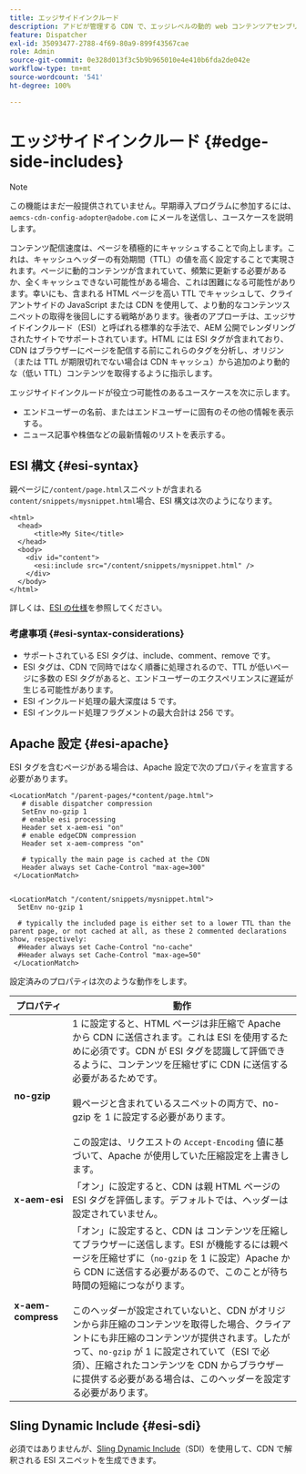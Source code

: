 ```yaml
---
title: エッジサイドインクルード
description: アドビが管理する CDN で、エッジレベルの動的 web コンテンツアセンブリ用のマークアップ言語であるエッジサイドインクルード（ESI）がサポートされるようになりました。
feature: Dispatcher
exl-id: 35093477-2788-4f69-80a9-899f43567cae
role: Admin
source-git-commit: 0e328d013f3c5b9b965010e4e410b6fda2de042e
workflow-type: tm+mt
source-wordcount: '541'
ht-degree: 100%

---
```


# エッジサイドインクルード {#edge-side-includes}

>[!NOTE]
>この機能はまだ一般提供されていません。早期導入プログラムに参加するには、`aemcs-cdn-config-adopter@adobe.com` にメールを送信し、ユースケースを説明します。

コンテンツ配信速度は、ページを積極的にキャッシュすることで向上します。これは、キャッシュヘッダーの有効期間（TTL）の値を高く設定することで実現されます。ページに動的コンテンツが含まれていて、頻繁に更新する必要があるか、全くキャッシュできない可能性がある場合、これは困難になる可能性があります。幸いにも、含まれる HTML ページを高い TTL でキャッシュして、クライアントサイドの JavaScript または CDN を使用して、より動的なコンテンツスニペットの取得を後回しにする戦略があります。後者のアプローチは、エッジサイドインクルード（ESI）と呼ばれる標準的な手法で、AEM 公開でレンダリングされたサイトでサポートされています。HTML には ESI タグが含まれており、CDN はブラウザーにページを配信する前にこれらのタグを分析し、オリジン（または TTL が期限切れでない場合は CDN キャッシュ）から追加のより動的な（低い TTL）コンテンツを取得するように指示します。

エッジサイドインクルードが役立つ可能性のあるユースケースを次に示します。

* エンドユーザーの名前、またはエンドユーザーに固有のその他の情報を表示する。
* ニュース記事や株価などの最新情報のリストを表示する。

## ESI 構文 {#esi-syntax}

親ページに`/content/page.html`スニペットが含まれる`content/snippets/mysnippet.html`場合、ESI 構文は次のようになります。

```
<html>
  <head>
      <title>My Site</title>
  </head>
  <body>
    <div id="content">
      <esi:include src="/content/snippets/mysnippet.html" />
    </div>
  </body>
</html>
```

詳しくは、[ESI の仕様](https://www.w3.org/TR/esi-lang/)を参照してください。

### 考慮事項 {#esi-syntax-considerations}

* サポートされている ESI タグは、include、comment、remove です。
* ESI タグは、CDN で同時ではなく順番に処理されるので、TTL が低いページに多数の ESI タグがあると、エンドユーザーのエクスペリエンスに遅延が生じる可能性があります。
* ESI インクルード処理の最大深度は 5 です。
* ESI インクルード処理フラグメントの最大合計は 256 です。


## Apache 設定 {#esi-apache}

ESI タグを含むページがある場合は、Apache 設定で次のプロパティを宣言する必要があります。

```
<LocationMatch "/parent-pages/*content/page.html">
   # disable dispatcher compression
   SetEnv no-gzip 1
   # enable esi processing 
   Header set x-aem-esi "on"
   # enable edgeCDN compression
   Header set x-aem-compress "on"

   # typically the main page is cached at the CDN
   Header always set Cache-Control "max-age=300"
 </LocationMatch>


<LocationMatch "/content/snippets/mysnippet.html">
  SetEnv no-gzip 1

  # typically the included page is either set to a lower TTL than the parent page, or not cached at all, as these 2 commented declarations show, respectively:
  #Header always set Cache-Control "no-cache"
  #Header always set Cache-Control "max-age=50"
 </LocationMatch> 
```

設定済みのプロパティは次のような動作をします。

| プロパティ | 動作 |
|-----------|--------------------------|
| **no-gzip** | 1 に設定すると、HTML ページは非圧縮で Apache から CDN に送信されます。これは ESI を使用するために必須です。CDN が ESI タグを認識して評価できるように、コンテンツを圧縮せずに CDN に送信する必要があるためです。<br/><br/>親ページと含まれているスニペットの両方で、no-gzip を 1 に設定する必要があります。<br/><br/>この設定は、リクエストの `Accept-Encoding` 値に基づいて、Apache が使用していた圧縮設定を上書きします。 |
| **x-aem-esi** | 「オン」に設定すると、CDN は親 HTML ページの ESI タグを評価します。デフォルトでは、ヘッダーは設定されていません。 |
| **x-aem-compress** | 「オン」に設定すると、CDN は コンテンツを圧縮してブラウザーに送信します。ESI が機能するには親ページを圧縮せずに（`no-gzip` を 1 に設定）Apache から CDN に送信する必要があるので、このことが待ち時間の短縮につながります。<br/><br/>このヘッダーが設定されていないと、CDN がオリジンから非圧縮のコンテンツを取得した場合、クライアントにも非圧縮のコンテンツが提供されます。したがって、`no-gzip` が 1 に設定されていて（ESI で必須）、圧縮されたコンテンツを CDN からブラウザーに提供する必要がある場合は、このヘッダーを設定する必要があります。 |

## Sling Dynamic Include {#esi-sdi}

必須ではありませんが、[Sling Dynamic Include](https://sling.apache.org/documentation/bundles/dynamic-includes.html)（SDI）を使用して、CDN で解釈される ESI スニペットを生成できます。
